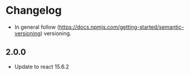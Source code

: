 # Changelog

* In general follow (https://docs.npmjs.com/getting-started/semantic-versioning) versioning.

## 2.0.0
* Update to react 15.6.2
